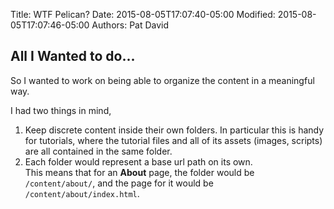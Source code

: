 Title: WTF Pelican?
Date: 2015-08-05T17:07:40-05:00
Modified: 2015-08-05T17:07:46-05:00
Authors: Pat David



## All I Wanted to do...

So I wanted to work on being able to organize the content in a meaningful way.

I had two things in mind,

1. Keep discrete content inside their own folders.
 In particular this is handy for tutorials, where the tutorial files and all of its assets (images, scripts) are all contained in the same folder.
2. Each folder would represent a base url path on its own.  
 This means that for an **About** page, the folder would be `/content/about/`, and the page for it would be `/content/about/index.html`.
